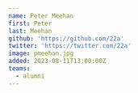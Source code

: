 ```yaml
---
name: Peter Meehan
first: Peter
last: Meehan
github: 'https://github.com/22a'
twitter: 'https://twitter.com/22a'
image: pmeehan.jpg
added: 2023-08-11T13:00:00Z
teams:
  - alumni
---
```

